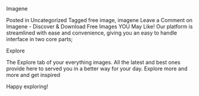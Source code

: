Imagene

Posted in Uncategorized Tagged free image, imagene Leave a Comment on Imagene - Discover & Download Free Images YOU May Like! Our platform is streamlined with ease and convenience, giving you an easy to handle interface in two core parts; 

Explore

The Explore tab of your everything images. All the latest and best ones provide here to served you in a better way for your day. Explore more and more and get inspired

 Happy exploring!
